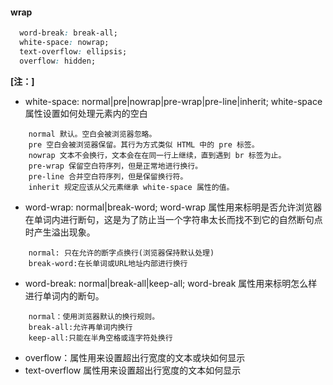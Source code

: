 #### wrap

```css
  word-break: break-all;
  white-space: nowrap;
  text-overflow: ellipsis;
  overflow: hidden;
```
**[注：]**

- white-space: normal|pre|nowrap|pre-wrap|pre-line|inherit; 
white-space 属性设置如何处理元素内的空白 
```
    normal 默认。空白会被浏览器忽略。 
    pre 空白会被浏览器保留。其行为方式类似 HTML 中的 pre 标签。 
    nowrap 文本不会换行，文本会在在同一行上继续，直到遇到 br 标签为止。 
    pre-wrap 保留空白符序列，但是正常地进行换行。 
    pre-line 合并空白符序列，但是保留换行符。 
    inherit 规定应该从父元素继承 white-space 属性的值。
```
- word-wrap: normal|break-word; 
word-wrap 属性用来标明是否允许浏览器在单词内进行断句，这是为了防止当一个字符串太长而找不到它的自然断句点时产生溢出现象。 
```
    normal: 只在允许的断字点换行(浏览器保持默认处理) 
    break-word:在长单词或URL地址内部进行换行 
```
- word-break: normal|break-all|keep-all;
word-break 属性用来标明怎么样进行单词内的断句。 
```
    normal：使用浏览器默认的换行规则。 
    break-all:允许再单词内换行 
    keep-all:只能在半角空格或连字符处换行
```
- overflow：属性用来设置超出行宽度的文本或块如何显示
- text-overflow 属性用来设置超出行宽度的文本如何显示
